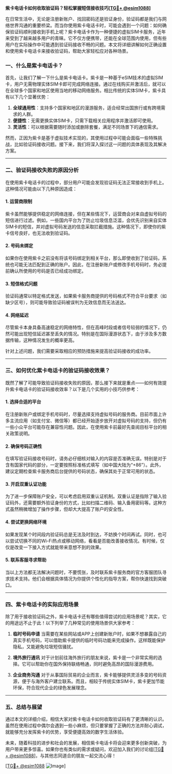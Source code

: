 **紫卡电话卡如何收取验证码？轻松掌握短信接收技巧[[TG💪+ @esim1088](https://t.me/s/esim1088)]**

在日常生活中，无论是注册新账户、找回密码还是验证身份，验证码都是我们与网络世界沟通的重要桥梁。而当你使用紫卡电话卡时，可能会遇到一个问题：如何确保验证码顺利接收到手机上呢？紫卡电话卡作为一种便捷的虚拟SIM卡服务，近年来受到了越来越多用户的青睐。它不仅方便携带，还能在全球范围内使用，但有些用户在实际操作中可能遇到验证码接收不畅的问题。本文将详细讲解如何正确设置和使用紫卡电话卡来接收验证码，帮助大家轻松应对各种场景。

### 一、什么是紫卡电话卡？

首先，让我们了解一下什么是紫卡电话卡。紫卡是一种基于eSIM技术的虚拟SIM卡，用户无需物理实体SIM卡即可完成网络连接。通过在线购买并激活后，就可以在全球多个国家和地区使用当地的移动网络服务。相比传统的实体SIM卡，紫卡具有以下几个显著优势：

1. **全球通用性**：支持多个国家和地区的漫游服务，适合经常出国旅行或有跨境需求的人群。
2. **便捷性**：无需更换实体SIM卡，只需下载相关应用程序并激活即可使用。
3. **灵活性**：可以根据需要随时添加或删除套餐，满足不同场景下的通信需求。

然而，正因为紫卡是基于虚拟技术实现的，其使用过程中可能会面临一些特殊挑战，比如验证码接收问题。接下来，我们将深入探讨这一问题的具体表现及其解决方案。

---

### 二、验证码接收失败的原因分析

在使用紫卡电话卡的过程中，部分用户可能会发现验证码无法正常接收到手机上。这种情况可能由以下几种原因造成：

#### 1. **运营商限制**
   紫卡虽然能够提供稳定的网络连接，但在某些情况下，运营商会对来自虚拟号码的短信进行过滤。例如，一些国内平台为了防止垃圾信息泛滥，会优先识别来自实体SIM卡的短信，并对虚拟号码发送的信息采取拦截措施。这种情况下，即使你的紫卡信号良好，也无法收到验证码。

#### 2. **号码未绑定**
   如果你在使用紫卡之前没有将该号码绑定到相关平台，那么即使收到了验证码，系统也可能无法匹配到正确的账户。因此，在注册新账户或修改手机号码时，务必提前确认所使用的号码是否已经成功绑定。

#### 3. **短信格式问题**
   验证码通常以特定格式发送，如果紫卡服务商提供的号码格式不符合平台要求（如缺少区号），则可能导致验证码被误判为无效信息而无法送达。

#### 4. **网络延迟**
   尽管紫卡本身具备高速稳定的网络特性，但在高峰时段或者信号较弱的情况下，仍然可能出现短信延迟甚至丢失的情况。特别是在国际漫游状态下，由于涉及多方数据传输，这种情况发生的概率更高。

针对上述问题，我们需要采取相应的预防措施来提高验证码接收的成功率。

---

### 三、如何优化紫卡电话卡的验证码接收效果？

既然了解了可能导致验证码接收失败的原因，那么接下来就是重点——如何有效提升紫卡电话卡的验证码接收效率？以下是几个实用的小技巧供参考：

#### 1. **选择合适的平台**
   在注册新账户或绑定手机号码时，尽量选择支持虚拟号码的服务商。目前市面上许多主流应用（如支付宝、微信等）都已经开始逐步放开对虚拟号码的支持，但仍有一些小众平台可能存在兼容性问题。因此，在使用紫卡前最好先查阅目标平台的相关政策说明。

#### 2. **确保号码正确性**
   在填写验证码接收号码时，请务必仔细核对输入的内容是否准确无误。特别是对于含有国家代码的部分，一定要按照标准格式填写（如中国大陆为“+86”）。此外，建议定期检查紫卡服务商后台提供的号码状态，确保其处于正常可用的状态。

#### 3. **开启双重认证功能**
   为了进一步保障账户安全，可以考虑启用双重认证机制。双重认证是指除了输入验证码外，还需要额外验证身份的方式，比如扫描二维码、输入备用密码等。这种方式虽然稍微增加了操作步骤，但却大大提高了账户的安全性。

#### 4. **尝试更换网络环境**
   如果发现某个时间段内验证码总是无法及时到达，不妨换个时间再试。同时，也可以尝试切换不同的Wi-Fi热点或移动网络，看看是否能改善接收情况。有时候，仅仅是改变一下接入方式就能带来意想不到的效果。

#### 5. **联系客服寻求帮助**
   当以上方法都无法解决问题时，不要慌张，及时联系紫卡服务商的官方客服团队寻求技术支持。他们会根据具体情况为你提供个性化的指导方案，帮你快速找到突破口。

---

### 四、紫卡电话卡的实际应用场景

除了用于接收验证码之外，紫卡电话卡还有哪些值得尝试的应用场景呢？其实，它的用途远不止于此！以下列举了几种常见的使用场景供大家参考：

1. **临时号码申请**
   当需要在某些网站或APP上创建新账户时，如果不想暴露自己的真实手机号码，可以借助紫卡提供的临时号码功能来完成操作。这样既能保护隐私，又能避免垃圾短信骚扰。

2. **境外旅行通讯**
   对于计划前往海外旅行的朋友来说，紫卡是一个非常实用的选择。它可以帮助你在国外保持联络畅通，同时避免高昂的国际漫游费用。

3. **企业商务沟通**
   对于从事国际贸易的企业而言，紫卡能够提供灵活多变的号码资源，便于与海外客户建立联系。而且，相较于传统实体SIM卡，紫卡更加节能环保，符合现代企业的绿色发展理念。

---

### 五、总结与展望

通过本文的详细介绍，相信大家对紫卡电话卡如何收取验证码有了更清晰的认识。虽然在使用过程中偶尔会遇到一些小麻烦，但只要掌握了正确的方法并耐心调试，就能够充分发挥紫卡的优势，享受便捷高效的数字生活体验。

未来，随着科技的进步和社会的发展，相信紫卡电话卡将会迎来更多创新突破，为用户带来更多惊喜。如果你也有类似的需求或疑问，欢迎加入我们的讨论组[[TG💪+ @esim1088](https://t.me/s/esim1088)]，与其他志同道合的朋友一起交流心得！

[[TG💪+ @esim1088](https://t.me/s/esim1088) ![Image](https://i.postimg.cc/4NQfJmqS/Snipaste-2025-05-13-00-14-12.png)]